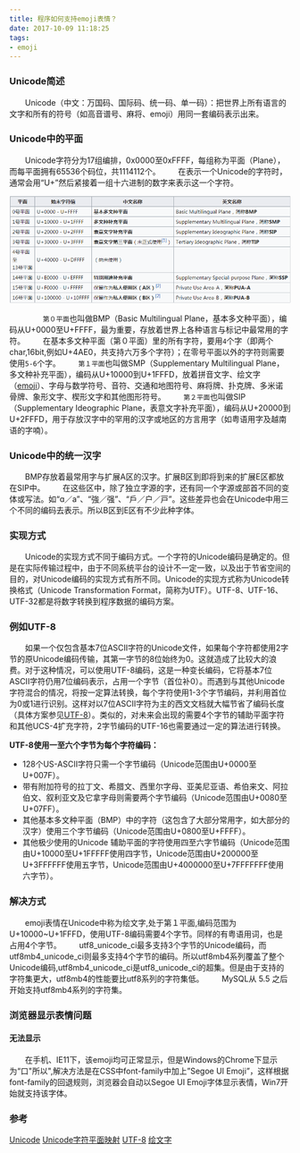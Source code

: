```yaml
---
title: 程序如何支持emoji表情？ 
date: 2017-10-09 11:18:25
tags: 
- emoji
---
```

### Unicode简述
　　Unicode（中文：万国码、国际码、统一码、单一码）：把世界上所有语言的文字和所有的符号（如高音谱号、麻将、emoji）用同一套编码表示出来。

### Unicode中的平面
　　Unicode字符分为17组编排，0x0000至0xFFFF，每组称为平面（Plane），而每平面拥有65536个码位，共1114112个。
　　在表示一个Unicode的字符时，通常会用“U+”然后紧接着一组十六进制的数字来表示这一个字符。

![](/images/20171009161417.png)

　　
　　`第０平面`也叫做BMP（Basic Multilingual Plane，基本多文种平面），编码从U+0000至U+FFFF，最为重要，存放着世界上各种语言与标记中最常用的字符。
　　在基本多文种平面（第０平面）里的所有字符，要用`4`个字（即两个char,16bit,例如U+4AE0，共支持六万多个字符）；在零号平面以外的字符则需要使用`5-6`个字。
　　`第１平面`也叫做SMP（Supplementary Multilingual Plane，多文种补充平面），编码从U+10000到U+1FFFD，放着拼音文字、绘文字（[emoji](https://zh.wikipedia.org/wiki/%E7%B9%AA%E6%96%87%E5%AD%97)）、字母与数学符号、音符、交通和地图符号、麻将牌、扑克牌、多米诺骨牌、象形文字、楔形文字和其他图形符号。
　　`第２平面`也叫做SIP（Supplementary Ideographic Plane，表意文字补充平面），编码从U+20000到U+2FFFD，用于存放汉字中的罕用的汉字或地区的方言用字（如粤语用字及越南语的字喃）。

### Unicode中的统一汉字
　　BMP存放着最常用字与扩展A区的汉字。扩展B区到即将到来的扩展E区都放在SIP中。
　　在这些区中，除了独立字源的字，还有同一个字源或部首不同的变体或写法。如“ɑ／a”、“強／强”、“戶／户／戸”。这些差异也会在Unicode中用三个不同的编码去表示。所以B区到E区有不少此种字体。

### 实现方式
　　Unicode的实现方式不同于编码方式。一个字符的Unicode编码是确定的。但是在实际传输过程中，由于不同系统平台的设计不一定一致，以及出于节省空间的目的，对Unicode编码的实现方式有所不同。Unicode的实现方式称为Unicode转换格式（Unicode Transformation Format，简称为UTF）。UTF-8、UTF-16、UTF-32都是将数字转换到程序数据的编码方案。

### 例如UTF-8
　　如果一个仅包含基本7位ASCII字符的Unicode文件，如果每个字符都使用2字节的原Unicode编码传输，其第一字节的8位始终为0。这就造成了比较大的浪费。对于这种情况，可以使用UTF-8编码，这是一种变长编码，它将基本7位ASCII字符仍用7位编码表示，占用一个字节（首位补0）。而遇到与其他Unicode字符混合的情况，将按一定算法转换，每个字符使用1-3个字节编码，并利用首位为0或1进行识别。这样对以7位ASCII字符为主的西文文档就大幅节省了编码长度（具体方案参见[UTF-8](https://zh.wikipedia.org/wiki/UTF-8)）。类似的，对未来会出现的需要4个字节的辅助平面字符和其他UCS-4扩充字符，2字节编码的UTF-16也需要通过一定的算法进行转换。

**UTF-8使用一至六个字节为每个字符编码：**
- 128个US-ASCII字符只需一个字节编码（Unicode范围由U+0000至U+007F）。
- 带有附加符号的拉丁文、希腊文、西里尔字母、亚美尼亚语、希伯来文、阿拉伯文、叙利亚文及它拿字母则需要两个字节编码（Unicode范围由U+0080至U+07FF）。
- 其他基本多文种平面（BMP）中的字符（这包含了大部分常用字，如大部分的汉字）使用三个字节编码（Unicode范围由U+0800至U+FFFF）。
- 其他极少使用的Unicode 辅助平面的字符使用四至六字节编码（Unicode范围由U+10000至U+1FFFFF使用四字节，Unicode范围由U+200000至U+3FFFFFF使用五字节，Unicode范围由U+4000000至U+7FFFFFFF使用六字节）。

### 解决方式
　　emoji表情在Unicode中称为绘文字,处于第１平面,编码范围为U+10000~U+1FFFD，使用UTF-8编码需要4个字节。同样的有粤语用词，也是占用4个字节。
　　utf8_unicode_ci最多支持3个字节的Unicode编码，而utf8mb4_unicode_ci则最多支持4个字节的编码。所以utf8mb4系列覆盖了整个Unicode编码,utf8mb4_unicode_ci是utf8_unicode_ci的超集。但是由于支持的字符集更大，utf8mb4的性能要比utf8系列的字符集低。
　　MySQL从 5.5 之后开始支持utf8mb4系列的字符集。

### 浏览器显示表情问题
#### 无法显示
　　在手机、IE11下，该emoji均可正常显示，但是Windows的Chrome下显示为“口"所以",解决方法是在CSS中font-family中加上”Segoe UI Emoji”，这样根据font-family的回退规则，浏览器会自动以Segoe UI Emoji字体显示表情，Win7开始就支持该字体。


### 参考
[Unicode](https://zh.wikipedia.org/wiki/Unicode)
[Unicode字符平面映射](https://zh.wikipedia.org/wiki/Unicode%E5%AD%97%E7%AC%A6%E5%B9%B3%E9%9D%A2%E6%98%A0%E5%B0%84)
[UTF-8](https://zh.wikipedia.org/wiki/UTF-8)
[绘文字](https://zh.wikipedia.org/wiki/%E7%B9%AA%E6%96%87%E5%AD%97)
